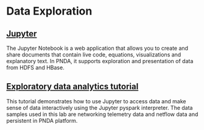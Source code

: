 # Data Exploration

## [Jupyter](https://github.com/pndaproject/example-applications/tree/master/jupyter-notebooks)

The Jupyter Notebook is a web application that allows you to create and share documents that contain live code, equations, visualizations and explanatory text. In PNDA, it supports exploration and presentation of data from HDFS and HBase.

## [Exploratory data analytics tutorial](lab.md)

This tutorial demonstrates how to use Jupyter to access data and make sense of data interactively using the Jupyter pyspark interpreter. The data samples used in this lab are networking telemetry data and netflow data and persistent in PNDA platform.